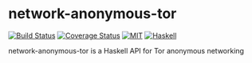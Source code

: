 network-anonymous-tor
=====================

[![Build Status](https://travis-ci.org/solatis/haskell-network-anonymous-tor.png?branch=master)](https://travis-ci.org/solatis/haskell-network-anonymous-tor)
[![Coverage Status](https://coveralls.io/repos/solatis/haskell-network-anonymous-tor/badge.svg?branch=master)](https://coveralls.io/r/solatis/haskell-network-anonymous-tor?branch=master)
[![MIT](http://b.repl.ca/v1/license-MIT-blue.png)](http://en.wikipedia.org/wiki/MIT_License)
[![Haskell](http://b.repl.ca/v1/language-haskell-lightgrey.png)](http://haskell.org)

network-anonymous-tor is a Haskell API for Tor anonymous networking
